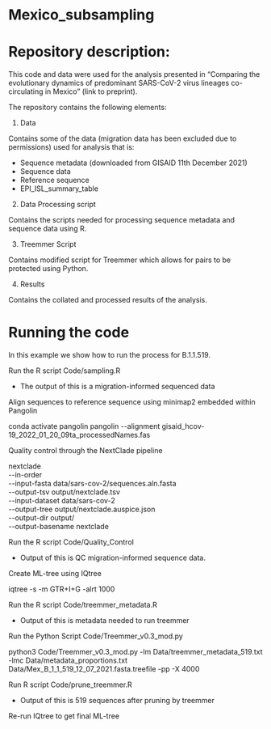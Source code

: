 # Mexico_subsampling



# Repository description:
This code and data were used for the analysis presented in “Comparing the evolutionary dynamics of predominant SARS-CoV-2 virus lineages co-circulating in Mexico” (link to preprint).

The repository contains the following elements:

1. Data

Contains some of the data (migration data has been excluded due to permissions) used for analysis that is:

* Sequence metadata (downloaded from GISAID 11th December 2021)
* Sequence data
* Reference sequence 
* EPI_ISL_summary_table

2. Data Processing script

Contains the scripts needed for processing sequence metadata and sequence data using R. 

3. Treemmer Script 

Contains modified script for Treemmer which allows for pairs to be protected using Python.

4. Results

Contains the collated and processed results of the analysis.

# Running the code

In this example we show how to run the process for B.1.1.519.

Run the R script Code/sampling.R 

* The output of this is a migration-informed sequenced data

Align sequences to reference sequence using minimap2 embedded within Pangolin

conda activate pangolin
pangolin --alignment gisaid_hcov-19_2022_01_20_09ta_processedNames.fas

Quality control through the NextClade pipeline

nextclade \
--in-order \
--input-fasta data/sars-cov-2/sequences.aln.fasta \
--output-tsv output/nextclade.tsv \
--input-dataset data/sars-cov-2 \
--output-tree output/nextclade.auspice.json \
--output-dir output/ \
--output-basename nextclade

Run the R script Code/Quality_Control 

* Output of this is QC migration-informed sequence data.

Create ML-tree using IQtree

iqtree -s -m GTR+I+G -alrt 1000

Run the R script Code/treemmer_metadata.R

* Output of this is metadata needed to run treemmer

Run the Python Script Code/Treemmer_v0.3_mod.py

python3 Code/Treemmer_v0.3_mod.py  -lm Data/treemmer_metadata_519.txt -lmc Data/metadata_proportions.txt  Data/Mex_B_1_1_519_12_07_2021.fasta.treefile -pp -X 4000

Run R script Code/prune_treemmer.R

* Output of this is 519 sequences after pruning by treemmer

Re-run IQtree to get final ML-tree
